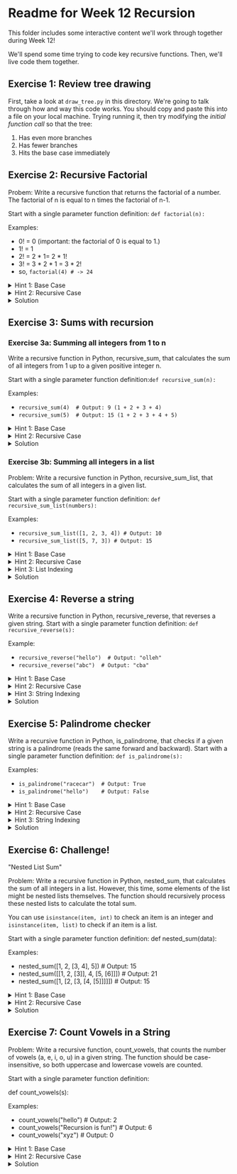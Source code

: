 # Readme for Week 12 Recursion

This folder includes some interactive content we'll work through together during Week 12!

We'll spend some time trying to code key recursive functions. Then, we'll live code them together.

## Exercise 1: Review tree drawing

First, take a look at `draw_tree.py` in this directory. We're going to talk through how and way this code works. You should copy and paste this into a file on your local machine. Trying running it, then try modifying the *initial function call* so that the tree:

1. Has even more branches
2. Has fewer branches
3. Hits the base case immediately


## Exercise 2: Recursive Factorial

Probem: Write a recursive function that returns the factorial of a number. The factorial of n is equal to n times the factorial of n-1.

Start with a single parameter function definition: `def factorial(n):`

Examples:
- 0! = 0 (important: the factorial of 0 is equal to 1.)
- 1! = 1
- 2! = 2 * 1= 2 * 1!
- 3! = 3 * 2 * 1 = 3 * 2!
- so, `factorial(4) # -> 24`

<details>
<summary>Hint 1: Base Case</summary>

The base case will be based on the definition that factorial(0) = 1. If occurs when `n` is 0.

</details>

<details>
<summary>Hint 2: Recursive Case</summary>

In order to move towards the base case, consider decrementing the variable being passed by argument (`n`) by 1.

(e.g., somewhere in your code call, `factorial(n-1)`)
</details>

<details>
<summary> Solution</summary>

```python
def factorial(n):
    if n == 0:  # Base case
        return 1
    else:
        return n * factorial(n - 1)  # Recursive case
# Example usage:
print(factorial(5))  # Output: 120
```
</details>


## Exercise 3: Sums with recursion

### Exercise 3a: Summing all integers from 1 to n
Write a recursive function in Python, recursive_sum, that calculates the sum of all integers from 1 up to a given positive integer n.

Start with a single parameter function definition:`def recursive_sum(n):`

Examples: 
- `recursive_sum(4)  # Output: 9 (1 + 2 + 3 + 4)`
- `recursive_sum(5)  # Output: 15 (1 + 2 + 3 + 4 + 5)`

<details>
<summary>Hint 1: Base Case</summary>

The base case occurs when `n` is 0. The sum of all integers up to 0 is simply 0.

</details>

<details>
<summary>Hint 2: Recursive Case</summary>

If `n` is greater than 0, return `n` plus the result of `recursive_sum(n - 1)`.

</details>


<details>
<summary>Solution</summary>

```python
def recursive_sum(n):
    if n == 0:  # Base case
        return 0
    else:
        return n + recursive_sum(n - 1)  # Recursive case

# Example usage:
print(recursive_sum(5))  # Output: 15
```
</details>


### Exercise 3b: Summing all integers in a list
Problem: Write a recursive function in Python, recursive_sum_list, that calculates the sum of all integers in a given list.

Start with a single parameter function definition: `def recursive_sum_list(numbers):`

Examples:
- `recursive_sum_list([1, 2, 3, 4]) # Output: 10`
- `recursive_sum_list([5, 7, 3]) # Output: 15`

<details> <summary>Hint 1: Base Case</summary> The base case occurs when the list is empty. The sum of an empty list is simply 0. </details> <details>

<summary>Hint 2: Recursive Case</summary>

If the list is not empty, return the first element of the list plus the result of `recursive_sum_list` called on the rest of the list.

</details>

<details>
<summary>Hint 3: List Indexing</summary>

To get the first element of the list, use `numbers[0]`. The get the "rest of the list", use `numbers[1:]

</details>

<details>
<summary>Solution</summary>

```python
def recursive_sum_list(numbers):
    if not numbers:  # Base case
        return 0
    else:
        return numbers[0] + recursive_sum_list(numbers[1:])  # Recursive case

# Example usage:
print(recursive_sum_list([1, 2, 3, 4]))  # Output: 10
```

</details>

## Exercise 4: Reverse a string

Write a recursive function in Python, recursive_reverse, that reverses a given string. Start with a single parameter function definition: `def recursive_reverse(s):`

Example:
- `recursive_reverse("hello")  # Output: "olleh"`
- `recursive_reverse("abc")  # Output: "cba"`

<details>
<summary>Hint 1: Base Case</summary> The base case is an empty string or a single-character string, which is its own reverse. </details>

<details>
<summary>Hint 2: Recursive Case</summary> Return the last character of the string concatenated with the reverse of the rest of the string. </details>


<details>
<summary>Hint 3: String Indexing</summary>

To get the last character of the string, we can use `s[-1]`. To get the "rest of the string", we can use `s[:-1]`

</details>

<details>
<summary>Solution</summary>

```python
def recursive_reverse(s):
    if len(s) <= 1:  # Base case
        return s
    else:
        return s[-1] + recursive_reverse(s[:-1])  # Recursive case

# Example usage:
print(recursive_reverse("hello"))  # Output: "olleh"
```
</details>

## Exercise 5: Palindrome checker

Write a recursive function in Python, is_palindrome, that checks if a given string is a palindrome (reads the same forward and backward). Start with a single parameter function definition: `def is_palindrome(s):`


Examples:
- `is_palindrome("racecar")  # Output: True`
- `is_palindrome("hello")    # Output: False`


<details>
<summary>Hint 1: Base Case</summary>
The base case is when the string is empty or has a length of 1; both cases are palindromes by definition.
</details>

<details>
<summary>Hint 2: Recursive Case</summary> If the first and last characters are the same, check if the substring between them is a palindrome by calling `is_palindrome` recursively.
</details>

<details>
<summary>Hint 3: String Indexing</summary>
To check the substring between the first and last character, you can use the indexing approach `s[1:-1]` </details>


<details>
<summary>Solution</summary>

```python
def is_palindrome(s):
    if len(s) <= 1:  # Base case
        return True
    elif s[0] == s[-1]:  # Recursive case
        return is_palindrome(s[1:-1])
    else:
        return False

# Example usage:
print(is_palindrome("racecar"))  # Output: True
print(is_palindrome("hello"))    # Output: False
```
</details>

## Exercise 6: Challenge!

"Nested List Sum"

Problem: Write a recursive function in Python, nested_sum, that calculates the sum of all integers in a list. However, this time, some elements of the list might be nested lists themselves. The function should recursively process these nested lists to calculate the total sum.

You can use `isinstance(item, int)` to check an item is an integer and `isinstance(item, list)` to check if an item is a list.

Start with a single parameter function definition: def nested_sum(data):

Examples:
- nested_sum([1, 2, [3, 4], 5]) # Output: 15
- nested_sum([[1, 2, [3]], 4, [5, [6]]]) # Output: 21
- nested_sum([1, [2, [3, [4, [5]]]]]) # Output: 15

<details> <summary>Hint 1: Base Case</summary> The base case is when the current item is an integer, in which case you can return the integer itself. </details>

<details> <summary>Hint 2: Recursive Case</summary> If the current item is a list, loop through each element in the list and recursively apply `nested_sum` on each element, summing the results. </details>


<details><summary>Solution</summary>

```python
def nested_sum(data):
    total = 0
    for item in data:
        if isinstance(item, int):  # Base case
            total += item
        elif isinstance(item, list):  # Recursive case
            total += nested_sum(item)
    return total

# Example usage:
print(nested_sum([1, 2, [3, 4], 5]))          # Output: 15
print(nested_sum([[1, 2, [3]], 4, [5, [6]]])) # Output: 21
print(nested_sum([1, [2, [3, [4, [5]]]]]))    # Output: 15
```

</details>


## Exercise 7: Count Vowels in a String

Problem: Write a recursive function, count_vowels, that counts the number of vowels (a, e, i, o, u) in a given string. The function should be case-insensitive, so both uppercase and lowercase vowels are counted.

Start with a single parameter function definition:

def count_vowels(s):

Examples:
- count_vowels("hello") # Output: 2
- count_vowels("Recursion is fun!") # Output: 6
- count_vowels("xyz") # Output: 0

<details> <summary>Hint 1: Base Case</summary> The base case occurs when the string is empty. If it is, return 0 because there are no vowels in an empty string. </details>

<details> <summary>Hint 2: Recursive Case</summary> Check if the first character of the string is a vowel. If it is, add 1 to the count, and then call the function recursively on the rest of the string. </details> <details> <summary>Solution</summary>

```python
def count_vowels(s):
    vowels = "aeiouAEIOU"
    if not s:  # Base case: empty string
        return 0
    elif s[0] in vowels:  # Check if first character is a vowel
        return 1 + count_vowels(s[1:])
    else:
        return count_vowels(s[1:])  # Recursive case: continue with next character

# Example usage:
print(count_vowels("hello"))            # Output: 2
print(count_vowels("Recursion is fun!"))  # Output: 6
print(count_vowels("xyz"))              # Output: 0
```

</details>